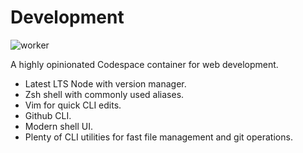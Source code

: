 # Development

![worker](https://github.com/fourjuaneight/development/actions/workflows/publish.yml/badge.svg)<br/>

A highly opinionated Codespace container for web development.

- Latest LTS Node with version manager.
- Zsh shell with commonly used aliases.
- Vim for quick CLI edits.
- Github CLI.
- Modern shell UI.
- Plenty of CLI utilities for fast file management and git operations.
